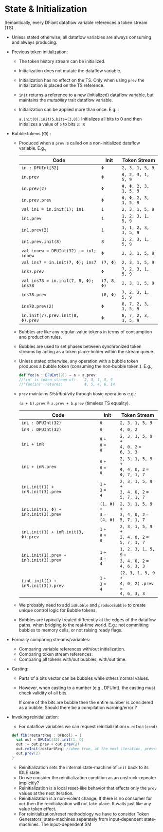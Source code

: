 # State & Initialization

Semantically, every DFiant dataflow variable references a token stream (TS). 



* Unless stated otherwise, all dataflow variables are always consuming and always producing.

* Previous token initialization:

  * The token history stream can be initialized.

  * Initialization does not mutate the dataflow variable.

  * Initialization has no effect on the TS. Only when using `prev` the initialization is placed on the TS reference.

  * `init` returns a reference to a new (initialized) dataflow variable, but maintains the *mutability* trait dataflow variable. 

  * Initialization can be applied more than once. E.g. :

    `a.init(0).init(5,bits=(3,0))` Initializes all bits to 0 and then initializes a value of `5` to bits `3::0`

* Bubble tokens (Φ) :

  * Produced when a `prev` is called on a non-initialized dataflow variable. E.g.,

    | Code                                   | Init        | Token Stream          |
    | -------------------------------------- | ----------- | --------------------- |
    | `in : DFUInt[32]`                      | `Φ`         | `2, 3, 1, 5, 9`       |
    | `in.prev`                              | `Φ`         | `Φ, 2, 3, 1, 5, 9`    |
    | `in.prev(2)`                           | `Φ`         | `Φ, Φ, 2, 3, 1, 5, 9` |
    | `in.prev.prev`                         | `Φ`         | `Φ, Φ, 2, 3, 1, 5, 9` |
    | `val in1 = in.init(1); in1`            | `1`         | `2, 3, 1, 5, 9`       |
    | `in1.prev`                             | `1`         | `1, 2, 3, 1, 5, 9`    |
    | `in1.prev(2)`                          | `1`         | `1, 1, 2, 3, 1, 5, 9` |
    | `in1.prev.init(8)`                     | `8`         | `1, 2, 3, 1, 5, 9`    |
    | `val innew = DFUInt(32) := in1; innew` | `Φ`         | `2, 3, 1, 5, 9`       |
    | `val ins7 = in.init(7, Φ); ins7`       | `(7, Φ)`    | `2, 3, 1, 5, 9`       |
    | `ins7.prev`                            | `Φ`         | `7, 2, 3, 1, 5, 9`    |
    | `val ins78 = in.init(7, 8, Φ); ins78`  | `(7, 8, Φ)` | `2, 3, 1, 5, 9`       |
    | `ins78.prev`                           | `(8, Φ)`    | `7, 2, 3, 1, 5, 9`    |
    | `ins78.prev(2)`                        | `Φ`         | `8, 7, 2, 3, 1, 5, 9` |
    | `in.init(7).prev.init(8, Φ).prev`      | `Φ`         | `8, 7, 2, 3, 1, 5, 9` |

    

  * Bubbles are like any regular-value tokens in terms of consumption and production rules.

  * Bubbles are used to set phases between synchronized token streams by acting as a token place-holder within the stream queue.

  * Unless stated otherwise, any operation with a bubble token produces a bubble token (consuming the non-bubble token.). E.g., 

    ```scala
    def foo(a : DFUInt(8)) = a + a.prev
    //'in' is token stream of:    2, 3, 1, 5, 9
    //'foo(in)' returns:          Φ, 5, 4, 6, 14
    ```

  * `prev` maintains *Distributivity* through basic operations e.g.: 

    `(a + b).prev` ≗ `a.prev + b.prev` (timeless TS equality).

    | Code                                  | Init                                    | Token Stream                             |
    | ------------------------------------- | --------------------------------------- | ---------------------------------------- |
    | `inL : DFUInt(32)`                    | `Φ`                                     | `2, 3, 1, 5, 9`                          |
    | `inR : DFUInt(32)`                    | `Φ`                                     | `4, 0, 2`                                |
    | `inL + inR`                           | `Φ` `+`<br />`Φ` `=`<br />`Φ`           | `2, 3, 1, 5, 9` `+`<br />`4, 0, 2` `=`<br />`6, 3, 3` |
    | `inL + inR.prev`                      | `Φ` `+`<br />`Φ` `=`<br />`Φ`           | `2, 3, 1, 5, 9` `+`<br />`Φ, 4, 0, 2` `=`<br />`Φ, 7, 1, 7` |
    | `inL.init(1) + inR.init(3).prev`      | `1` `+`<br />`3` `=`<br />`4`           | `2, 3, 1, 5, 9` `+`<br />`3, 4, 0, 2` `=`<br />`5, 7, 1, 7` |
    | `inL.init(1, Φ) + inR.init(3).prev`   | `(1, Φ)` `+`<br />`3` `=`<br />`(4, Φ)` | `2, 3, 1, 5, 9` `+`<br />`3, 4, 0, 2` `=`<br />`5, 7, 1, 7` |
    | `inL.init(1) + inR.init(3, Φ).prev`   | `1` `+`<br />`Φ` `=`<br />`Φ`           | `2, 3, 1, 5, 9` `+`<br />`3, 4, 0, 2` `=`<br />`5, 7, 1, 7` |
    | `inL.init(1).prev + inR.init(3).prev` | `1` `+`<br />`3` `=`<br />`4`           | `1, 2, 3, 1, 5, 9` `+`<br />`3, 4, 0, 2` `=`<br />`4, 6, 3, 3` |
    | `(inL.init(1) + inR.init(3)).prev`    | `1` `+`<br />`3` `=`<br />`4`           | `(2, 3, 1, 5, 9` `+`<br />`4, 0, 2)` `.prev =`<br />`4, 6, 3, 3` |

    

  * We probably need to add `isBubble` and `produceBubble` to create unique control logic for Bubble tokens. 

  * Bubbles are typically treated differently at the edges of the dataflow paths, when bridging to the real-time world. E.g.: not committing bubbles to memory cells, or not raising ready flags.

* Formally comparing streams/variables:

  * Comparing variable references with/out initialization.
  * Comparing token stream references.
  * Comparing all tokens with/out bubbles, with/out time.

* Casting:

  * Parts of a bits vector can be bubbles while others normal values.

  * However, when casting to a number (e.g., DFUInt), the casting must check validity of all bits.

    If some of the bits are bubble then the entire number is considered as a bubble. Should there be a compilation warning/error ? 

* Invoking reinitialization:

  * For dataflow variables we can request reinitialization`in.reInit(cond)`

  ```scala
  def fib(restartReq : DFBool) = {
    val out = DFUInt(32).init(1, 0)
    out := out.prev + out.prev(2)
    out.reInit(restartReq) //when true, at the next iteration, prev<-1 and prev(2)<-0
    out.prev(2)
  }
  ```

  * Reinitialization sets the internal state-machine of `init` back to its IDLE state.
  * Do we consider the reinitialization condition as an unstruck-repeater implicitly?
  * Reinitialization is a local reset-like behavior that effects only the `prev` values at the next iteration.
  * Reinitialization is a non-violent change. If there is no consumer for `out` then the reinitialization will not take place. It waits just like any value token effect.
  * For reinitialization/reset methodology we have to consider Token Generators' state-machines separately from input-dependent state-machines. The input-dependent SM 


